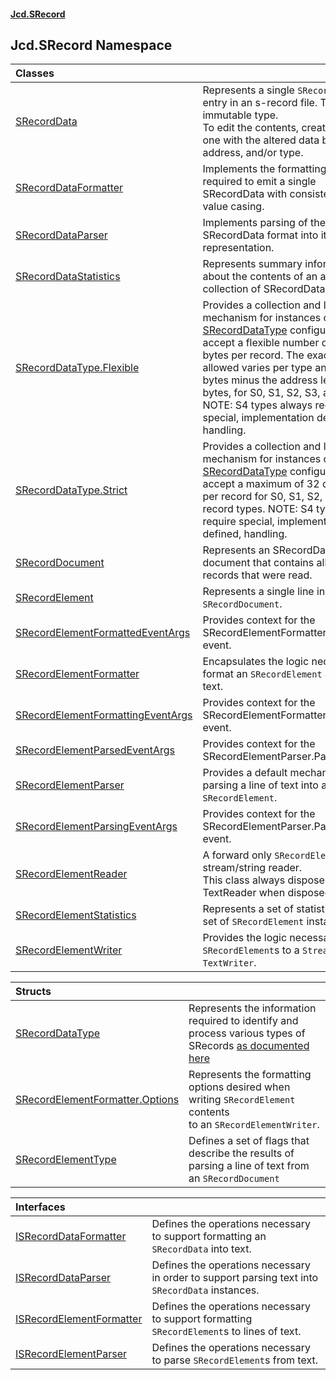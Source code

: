 #### [Jcd.SRecord](index.md 'index')

## Jcd.SRecord Namespace

| Classes | |
| :--- | :--- |
| [SRecordData](Jcd.SRecord.SRecordData.md 'Jcd.SRecord.SRecordData') | Represents a single `SRecordData` entry in an s-record file. This is an immutable type.<br/>To edit the contents, create a new one with the altered data buffer, address, and/or type. |
| [SRecordDataFormatter](Jcd.SRecord.SRecordDataFormatter.md 'Jcd.SRecord.SRecordDataFormatter') | Implements the formatting logic required to emit a single SRecordData with consistent hex value casing. |
| [SRecordDataParser](Jcd.SRecord.SRecordDataParser.md 'Jcd.SRecord.SRecordDataParser') | Implements parsing of the textual SRecordData format into its binary representation. |
| [SRecordDataStatistics](Jcd.SRecord.SRecordDataStatistics.md 'Jcd.SRecord.SRecordDataStatistics') | Represents summary information about the contents of an any collection of SRecordData. |
| [SRecordDataType.Flexible](Jcd.SRecord.SRecordDataType.Flexible.md 'Jcd.SRecord.SRecordDataType.Flexible') | Provides a collection and lookup mechanism for instances of [SRecordDataType](Jcd.SRecord.SRecordDataType.md 'Jcd.SRecord.SRecordDataType') configured to accept a flexible number of data bytes per record. The exact amount allowed varies per type and is 254 bytes minus the address length in bytes, for S0, S1, S2, S3, and S4. NOTE: S4 types always require special, implementation defined, handling. |
| [SRecordDataType.Strict](Jcd.SRecord.SRecordDataType.Strict.md 'Jcd.SRecord.SRecordDataType.Strict') | Provides a collection and lookup mechanism for instances of [SRecordDataType](Jcd.SRecord.SRecordDataType.md 'Jcd.SRecord.SRecordDataType') configured to accept a maximum of 32 data bytes per record for S0, S1, S2, S3, and S4 record types. NOTE: S4 types always require special, implementation defined, handling. |
| [SRecordDocument](Jcd.SRecord.SRecordDocument.md 'Jcd.SRecord.SRecordDocument') | Represents an SRecordData document that contains all the records that were read. |
| [SRecordElement](Jcd.SRecord.SRecordElement.md 'Jcd.SRecord.SRecordElement') | Represents a single line in an `SRecordDocument`. |
| [SRecordElementFormattedEventArgs](Jcd.SRecord.SRecordElementFormattedEventArgs.md 'Jcd.SRecord.SRecordElementFormattedEventArgs') | Provides context for the SRecordElementFormatter.Formatted event. |
| [SRecordElementFormatter](Jcd.SRecord.SRecordElementFormatter.md 'Jcd.SRecord.SRecordElementFormatter') | Encapsulates the logic necessary to format an `SRecordElement` as a line of text. |
| [SRecordElementFormattingEventArgs](Jcd.SRecord.SRecordElementFormattingEventArgs.md 'Jcd.SRecord.SRecordElementFormattingEventArgs') | Provides context for the SRecordElementFormatter.Formatting event. |
| [SRecordElementParsedEventArgs](Jcd.SRecord.SRecordElementParsedEventArgs.md 'Jcd.SRecord.SRecordElementParsedEventArgs') | Provides context for the SRecordElementParser.Parsed event. |
| [SRecordElementParser](Jcd.SRecord.SRecordElementParser.md 'Jcd.SRecord.SRecordElementParser') | Provides a default mechanism for parsing a line of text into an `SRecordElement`. |
| [SRecordElementParsingEventArgs](Jcd.SRecord.SRecordElementParsingEventArgs.md 'Jcd.SRecord.SRecordElementParsingEventArgs') | Provides context for the SRecordElementParser.Parsing event. |
| [SRecordElementReader](Jcd.SRecord.SRecordElementReader.md 'Jcd.SRecord.SRecordElementReader') | A forward only `SRecordElement` stream/string reader.<br/>This class always disposes its TextReader when disposed. |
| [SRecordElementStatistics](Jcd.SRecord.SRecordElementStatistics.md 'Jcd.SRecord.SRecordElementStatistics') | Represents a set of statistics about a set of `SRecordElement` instances. |
| [SRecordElementWriter](Jcd.SRecord.SRecordElementWriter.md 'Jcd.SRecord.SRecordElementWriter') | Provides the logic necessary to write `SRecordElement`s to a `Stream` or `TextWriter`. |

| Structs | |
| :--- | :--- |
| [SRecordDataType](Jcd.SRecord.SRecordDataType.md 'Jcd.SRecord.SRecordDataType') | Represents the information required to identify and process various types of SRecords [as documented here](https://manpages.ubuntu.com/manpages/trusty/man5/srec.5.html 'https://manpages.ubuntu.com/manpages/trusty/man5/srec.5.html') |
| [SRecordElementFormatter.Options](Jcd.SRecord.SRecordElementFormatter.Options.md 'Jcd.SRecord.SRecordElementFormatter.Options') | Represents the formatting options desired when writing `SRecordElement` contents<br/>to an `SRecordElementWriter`. |
| [SRecordElementType](Jcd.SRecord.SRecordElementType.md 'Jcd.SRecord.SRecordElementType') | Defines a set of flags that describe the results of parsing a line of text from an `SRecordDocument` |

| Interfaces | |
| :--- | :--- |
| [ISRecordDataFormatter](Jcd.SRecord.ISRecordDataFormatter.md 'Jcd.SRecord.ISRecordDataFormatter') | Defines the operations necessary to support formatting an `SRecordData` into text. |
| [ISRecordDataParser](Jcd.SRecord.ISRecordDataParser.md 'Jcd.SRecord.ISRecordDataParser') | Defines the operations necessary in order to support parsing text into `SRecordData` instances. |
| [ISRecordElementFormatter](Jcd.SRecord.ISRecordElementFormatter.md 'Jcd.SRecord.ISRecordElementFormatter') | Defines the operations necessary to support formatting `SRecordElement`s to lines of text. |
| [ISRecordElementParser](Jcd.SRecord.ISRecordElementParser.md 'Jcd.SRecord.ISRecordElementParser') | Defines the operations necessary to parse `SRecordElement`s from text. |
